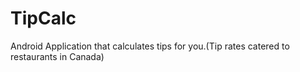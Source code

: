 # TipCalc
Android Application that calculates tips for you.(Tip rates catered to restaurants in Canada)
